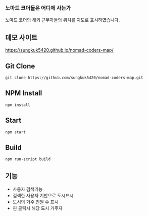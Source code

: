 ### 노마드 코더들은 어디에 사는가 
노마드 코더의 해외 근무자들의 위치를 지도로 표시하였습니다.

## 데모 사이트

https://sungkuk5420.github.io/nomad-coders-map/

## Git Clone

```git clone https://github.com/sungkuk5420/nomad-coders-map.git```

## NPM Install

```npm install```

## Start

```npm start```

## Build

```npm run-script build```

## 기능
 - 사용자 검색기능
 - 검색한 사용자 기반으로 도시표시
 - 도시의 거주 인원 수 표시
 - 핀 클릭시 해당 도시 거주자 

